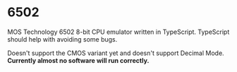 # 6502

MOS Technology 6502 8-bit CPU emulator written in TypeScript. TypeScript should help with avoiding some bugs.

Doesn't support the CMOS variant yet and doesn't support Decimal Mode. **Currently almost no software will run correctly.**